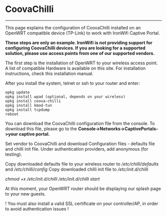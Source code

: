 # **CoovaChilli**

---

This page explains the configuration of CoovaChilli installed on an OpenWRT compatible device (TP-Link) to work with IronWifi Captive Portal.

**These steps are only an example. IronWifi is not providing support for configuring CoovaChilli devices. If you are looking for a supported solution, please use access points from one of our supported vendors.**

The first step is the installation of OpenWRT to your wireless access point. A list of compatible Hardware is available on this site. For installation instructions, check this installation manual.

After you install the system, telnet or ssh to your router and enter:

```
opkg update
opkg install wpad (optional, depends on your wireless)
opkg install coova-chilli
opkg install kmod-tun
opkg install tcpdump
reboot
```

You can download the CoovaChilli configuration file from the console. To download this file, please go to the **Console->Networks->CaptivePortals->your captive portal.**

Set vendor to CoovaChilli and download Configuration files - defaults file and chilli init file.
Under authentication providers, add anonymous (for testing).

Copy downloaded defaults file to your wireless router to _/etc/chilli/defaults_ and _/etc/chilli/config_
Copy downloaded chilli init file to _/etc/init.d/chilli_

_chmod +x /etc/init.d/chilli_
_/etc/init.d/chilli start_

At this moment, your OpenWRT router should be displaying our splash page to your new guests.

 ! You must also install a valid SSL certificate on your controller/AP, in order to avoid authentication issues !
